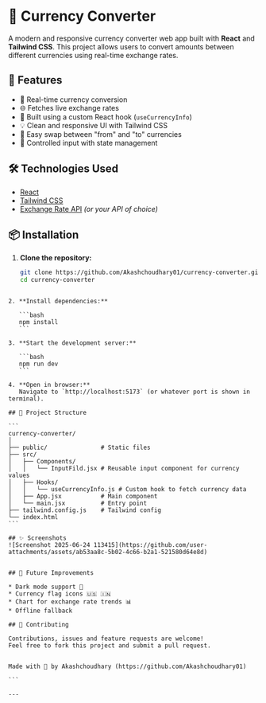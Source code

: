# 💱 Currency Converter

A modern and responsive currency converter web app built with **React** and **Tailwind CSS**. This project allows users to convert amounts between different currencies using real-time exchange rates.

## 🚀 Features

- 🔄 Real-time currency conversion
- 🌐 Fetches live exchange rates
- 🧠 Built using a custom React hook (`useCurrencyInfo`)
- 💡 Clean and responsive UI with Tailwind CSS
- 🔁 Easy swap between "from" and "to" currencies
- 🧪 Controlled input with state management

## 🛠️ Technologies Used

- [React](https://reactjs.org/)
- [Tailwind CSS](https://tailwindcss.com/)
- [Exchange Rate API](https://api.exchangerate-api.com/) *(or your API of choice)*

## 📦 Installation

1. **Clone the repository:**
   ```bash
   git clone https://github.com/Akashchoudhary01/currency-converter.git
   cd currency-converter
````

2. **Install dependencies:**

   ```bash
   npm install
   ```

3. **Start the development server:**

   ```bash
   npm run dev
   ```

4. **Open in browser:**
   Navigate to `http://localhost:5173` (or whatever port is shown in terminal).

## 🧩 Project Structure

```
currency-converter/
│
├── public/               # Static files
├── src/
│   ├── Components/
│   │   └── InputFild.jsx # Reusable input component for currency values
│   ├── Hooks/
│   │   └── useCurrencyInfo.js # Custom hook to fetch currency data
│   ├── App.jsx           # Main component
│   └── main.jsx          # Entry point
├── tailwind.config.js    # Tailwind config
└── index.html
```

## ✨ Screenshots
![Screenshot 2025-06-24 113415](https://github.com/user-attachments/assets/ab53aa8c-5b02-4c66-b2a1-521580d64e8d)


## 📌 Future Improvements

* Dark mode support 🌙
* Currency flag icons 🇺🇸 🇮🇳
* Chart for exchange rate trends 📊
* Offline fallback

## 🤝 Contributing

Contributions, issues and feature requests are welcome!
Feel free to fork this project and submit a pull request.


Made with 💙 by Akashchoudhary (https://github.com/Akashchoudhary01)

```

---

